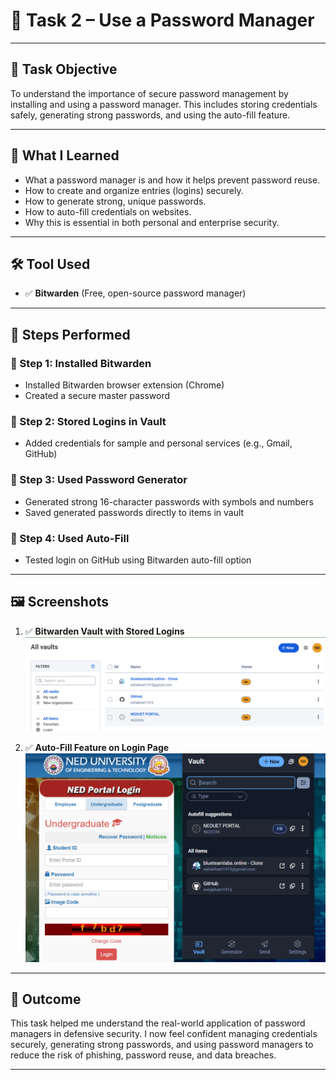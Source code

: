 # 🔐 Task 2 – Use a Password Manager

---

## 📌 Task Objective

To understand the importance of secure password management by installing and using a password manager. This includes storing credentials safely, generating strong passwords, and using the auto-fill feature.

---

## 📖 What I Learned

- What a password manager is and how it helps prevent password reuse.
- How to create and organize entries (logins) securely.
- How to generate strong, unique passwords.
- How to auto-fill credentials on websites.
- Why this is essential in both personal and enterprise security.

---

## 🛠️ Tool Used

- ✅ **Bitwarden** (Free, open-source password manager)

---

## 🔄 Steps Performed

### 🔹 Step 1: Installed Bitwarden
- Installed Bitwarden browser extension (Chrome)
- Created a secure master password

### 🔹 Step 2: Stored Logins in Vault
- Added credentials for sample and personal services (e.g., Gmail, GitHub)

### 🔹 Step 3: Used Password Generator
- Generated strong 16-character passwords with symbols and numbers
- Saved generated passwords directly to items in vault

### 🔹 Step 4: Used Auto-Fill
- Tested login on GitHub using Bitwarden auto-fill option

---

## 🖼️ Screenshots

1. ✅ **Bitwarden Vault with Stored Logins**  
   ![Vault](screenshots/Vault.png)

2. ✅ **Auto-Fill Feature on Login Page**  
   ![Auto-Fill](screenshots/Auto-Fill.png)

---

## 🎯 Outcome

This task helped me understand the real-world application of password managers in defensive security. I now feel confident managing credentials securely, generating strong passwords, and using password managers to reduce the risk of phishing, password reuse, and data breaches.

---

